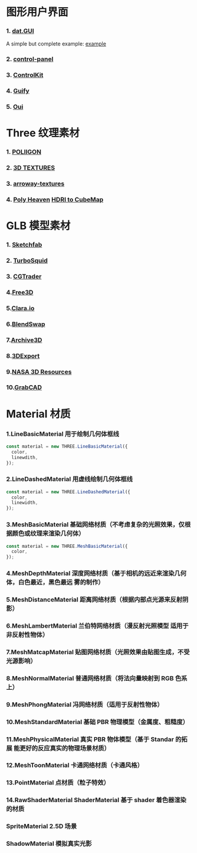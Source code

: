 # 图形用户界面

### 1. [dat.GUI](https://github.com/dataarts/dat.gui)

A simple but complete example: [example](https://jsfiddle.net/ikatyang/182ztwao/)

### 2. [control-panel](https://github.com/freeman-lab/control-panel)

### 3. [ControlKit](https://github.com/automat/controlkit.js)

### 4. [Guify](https://github.com/colejd/guify)

### 5. [Oui](https://github.com/wearekuva/oui)

# Three 纹理素材

### 1. [POLIIGON](https://www.poliigon.com/)

### 2. [3D TEXTURES](https://3dtextures.me/)

### 3. [arroway-textures](https://www.arroway-textures.ch/)

### 4. [Poly Heaven](https://polyhaven.com/) [HDRI to CubeMap](https://matheowis.github.io/HDRI-to-CubeMap/)

# GLB 模型素材

### 1. [Sketchfab](https://sketchfab.com/feed)

### 2. [TurboSquid](https://www.turbosquid.com/Search/3D-Models/free)

### 3. [CGTrader](https://www.cgtrader.com/free-3d-models)

### 4.[Free3D](https://free3d.com/3d-models/animated-blender)

### 5.[Clara.io](https://clara.io/library)

### 6.[BlendSwap](https://www.blendswap.com/)

### 7.[Archive3D](https://free3d.io/#gsc.tab=0)

### 8.[3DExport](https://3dexport.com/)

### 9.[NASA 3D Resources](https://nasa3d.arc.nasa.gov/)

### 10.[GrabCAD](https://grabcad.com/library)

# Material 材质

### 1.LineBasicMaterial 用于绘制几何体框线

```typescript
const material = new THREE.LineBasicMaterial({
  color,
  linewdith,
});
```

### 2.LineDashedMaterial 用虚线绘制几何体框线

```typescript
const material = new THREE.LineDashedMaterial({
  color,
  linewidth,
});
```

### 3.MeshBasicMaterial 基础网络材质（不考虑复杂的光照效果，仅根据颜色或纹理来渲染几何体）

```typescript
const material = new THREE.MeshBasicMaterial({
  color,
});
```

### 4.MeshDepthMaterial 深度网络材质（基于相机的远近来渲染几何体，白色最近，黑色最远 雾的制作）

### 5.MeshDistanceMaterial 距离网络材质（根据内部点光源来反射阴影）

### 6.MeshLambertMaterial 兰伯特网络材质（漫反射光照模型 适用于非反射性物体）

### 7.MeshMatcapMaterial 贴图网络材质（光照效果由贴图生成，不受光源影响）

### 8.MeshNormalMaterial 普通网络材质（将法向量映射到 RGB 色系上）

### 9.MeshPhongMaterial 冯网络材质（适用于反射性物体）

### 10.MeshStandardMaterial 基础 PBR 物理模型（金属度、粗糙度）

### 11.MeshPhysicalMaterial 真实 PBR 物体模型（基于 Standar 的拓展 能更好的反应真实的物理场景材质）

### 12.MeshToonMaterial 卡通网络材质（卡通风格）

### 13.PointMaterial 点材质（粒子特效）

### 14.RawShaderMaterial ShaderMaterial 基于 shader 着色器渲染的材质

### SpriteMaterial 2.5D 场景

### ShadowMaterial 模拟真实光影
